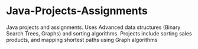 # Java-Projects-Assignments
Java projects and assignments. Uses Advanced data structures (Binary Search Trees, Graphs) and sorting algorithms. Projects include sorting sales products, and mapping shortest paths using Graph algorithms
